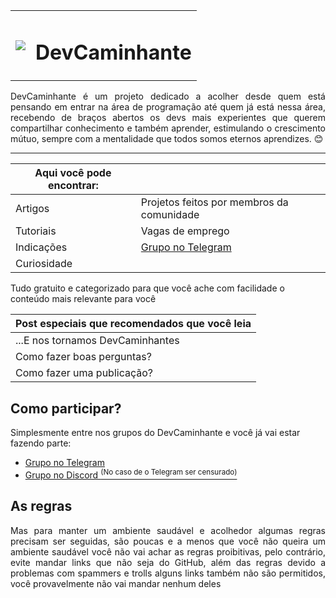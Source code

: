 
<table>
  <tr>
    <td><img src="https://www.devcaminhante.org/_next/image?url=%2Fimages%2Fdevcaminhante.jpg&w=64&q=75"></td>
    <td><h1>DevCaminhante</h1></td>
  </tr>
</table>


<p align='justify'>DevCaminhante é um projeto dedicado a acolher desde quem está pensando em entrar na área de programação até quem já está nessa área, recebendo de braços
abertos os devs mais experientes que querem compartilhar conhecimento e também aprender, estimulando o crescimento mútuo, 
sempre com a mentalidade que todos somos eternos aprendizes. 😊</p>

--------------------------------------------------------------------------------------

| Aqui você pode encontrar:     |                               |
|-------------------------------|-------------------------------|
| Artigos     | Projetos feitos por membros da comunidade       |
| Tutoriais   | Vagas de emprego                                |
| Indicações  | [Grupo no Telegram](https://t.me/DevCaminhante) |
| Curiosidade |                                                 |

Tudo gratuito e categorizado para que você ache com facilidade o conteúdo mais relevante para você

| Post especiais que recomendados que você leia  |
|------------------------------------------------|
| ...E nos tornamos DevCaminhantes               |
| Como fazer boas perguntas?                     |
| Como fazer uma publicação?                     |

## Como participar?

Simplesmente entre nos grupos do DevCaminhante e você já vai estar fazendo parte:

  - [Grupo no Telegram](https://t.me/DevCaminhante)
  - [Grupo no Discord <sup>(No caso de o Telegram ser censurado)</sup>](https://discord.gg/RZBCb4cGJR)


## As regras

<p align='justify'>Mas para manter um ambiente saudável e acolhedor algumas regras precisam ser seguidas, são poucas e a menos que você não queira um ambiente saudável você não vai achar as regras proibitivas, pelo contrário, evite mandar links que não seja do GitHub, além das regras devido a problemas com spammers e trolls alguns links também não são permitidos, você provavelmente não vai mandar nenhum deles</p>
